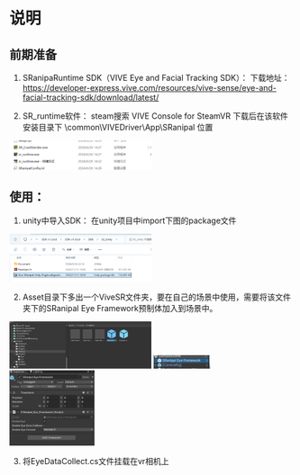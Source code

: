 # 说明
## 前期准备
1. SRanipaRuntime SDK（VIVE Eye and Facial Tracking SDK）：
下载地址：https://developer-express.vive.com/resources/vive-sense/eye-and-facial-tracking-sdk/download/latest/

2. SR_runtime软件：
steam搜索 VIVE Console for SteamVR
下载后在该软件安装目录下 \common\VIVEDriver\App\SRanipal 位置
<img src="images/1.png" width="50%" />

## 使用：
1. unity中导入SDK：
在unity项目中import下图的package文件
<img src="images/2.png" width="50%" />

2. Asset目录下多出一个ViveSR文件夹，要在自己的场景中使用，需要将该文件夹下的SRanipal Eye Framework预制体加入到场景中。
<img src="images/3.png" width="50%" />
<img src="images/4.png" width="20%" />
<img src="images/5.png" width="30%" />

3. 将EyeDataCollect.cs文件挂载在vr相机上

